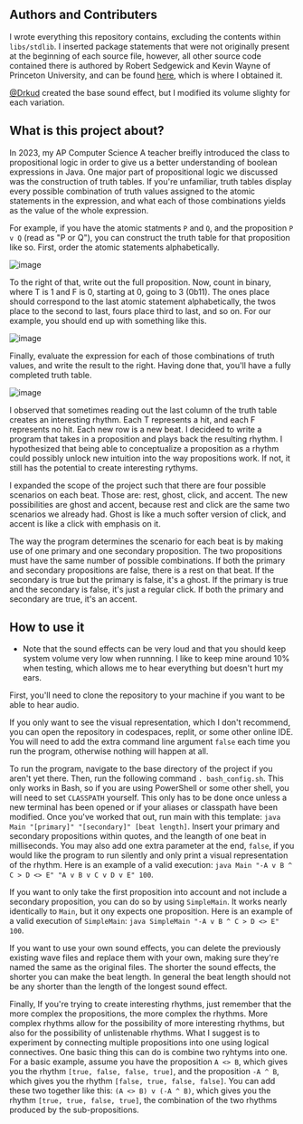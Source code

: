 ## Authors and Contributers
I wrote everything this repository contains, excluding the contents within `libs/stdlib`. 
I inserted package statements that were not originally present at the beginning of
each source file, however, all other source code contained there is authored 
by Robert Sedgewick and Kevin Wayne of Princeton University, and can be found 
[here](https://introcs.cs.princeton.edu/java/stdlib/), which is where I 
obtained it.

[@Drkud](https://github.com/Drkud) created the base sound effect, but I modified
its volume slighty for each variation.

## What is this project about? 
In 2023, my AP Computer Science A teacher breifly introduced the class to
propositional logic in order to give us a better understanding of boolean 
expressions in Java. One major part of propositional logic we discussed 
was the construction of truth tables. If you're unfamiliar, truth tables
display every possible combination of truth values assigned to the atomic
statements in the expression, and what each of those combinations yields
as the value of the whole expression.

For example, if you have the atomic statments `P` and `Q`, and the 
proposition `P v Q` (read as "P or Q"), you can construct the truth table for that 
proposition like so. First, order the atomic statements alphabetically.

![image](https://github.com/eholm62/Musical-Propositional-Logic/assets/133877996/9e00b344-cd2d-45dc-ad51-160d70639ba9)

To the right of that, write out the full proposition. Now, count in binary, where T is 1 and F is 0, 
starting at 0, going to 3 (0b11). The ones place should correspond to the last atomic statement 
alphabetically, the twos place to the second to last, fours place third to last, and so on. For
our example, you should end up with something like this.

![image](https://github.com/eholm62/Musical-Propositional-Logic/assets/133877996/24fd792a-70d0-4d38-a5b2-d943440f38b6)

Finally, evaluate the expression for each of those combinations of truth values, and write the
result to the right. Having done that, you'll have a fully completed truth table.

![image](https://github.com/eholm62/Musical-Propositional-Logic/assets/133877996/6ae7a584-fb16-4ef0-a04d-a3e41e119787)

I observed that sometimes reading out the last column of the truth table creates an interesting rhythm.
Each T represents a hit, and each F represents no hit. Each new row is a new beat. I decideed to write
a program that takes in a proposition and plays back the resulting rhythm. I hypothesized that being 
able to conceptualize a proposition as a rhythm could possibly unlock new intuition into the way 
propositions work. If not, it still has the potential to create interesting rythyms. 

I expanded the scope of the project such that there are four possible scenarios on each beat. Those are:
rest, ghost, click, and accent. The new possibilities are ghost and accent, because rest and click are
the same two scenarios we already had. Ghost is like a much softer version of click, and accent is 
like a click with emphasis on it. 

The way the program determines the scenario for each beat is by making use of one primary and one
secondary proposition. The two propositions must have the same number of possible combinations. 
If both the primary and secondary propositions are false, there is a rest on that beat. If the
secondary is true but the primary is false, it's a ghost. If the primary is true and the secondary
is false, it's just a regular click. If both the primary and secondary are true, it's an accent.

## How to use it
 - Note that the sound effects can be very loud and that you should keep system volume very low when runnning.
 I like to keep mine around 10% when testing, which allows me to hear everything but doesn't hurt my ears.

First, you'll need to clone the repository to your machine if you want to be able to hear audio. 

If you only want to see the visual representation, which I don't recommend, you can open the repository in codespaces, 
replit, or some other online IDE. You will need to add the extra command line argument `false` each time you 
run the program, otherwise nothing will happen at all.

To run the program, navigate to the base directory of the project if you aren't yet there. Then, run
the following command `. bash_config.sh`. This only works in Bash, so if you are using PowerShell or
some other shell, you will need to set `CLASSPATH` yourself. This only has to be done once unless a new terminal has been opened
or if your aliases or classpath have been modified. Once you've worked that out, run main with this template: 
`java Main "[primary]" "[secondary]" [beat length]`. Insert your primary and secondary propositions within quotes,
and the leangth of one beat in milliseconds. You may also add one extra parameter at the end, `false`, if you would
like the program to run silently and only print a visual representation of the rhythm. Here is an example of a
valid execution: `java Main "-A v B ^ C > D <> E" "A v B v C v D v E" 100`.

If you want to only take the first proposition into account and not include a secondary proposition, you can
do so by using `SimpleMain`. It works nearly identically to `Main`, but it ony expects one proposition.
Here is an example of a valid execution of `SimpleMain`: `java SimpleMain "-A v B ^ C > D <> E" 100`.

If you want to use your own sound effects, you can delete the previously existing wave files and replace 
them with your own, making sure they're named the same as the original files. The shorter the sound effects,
the shorter you can make the beat length. In general the beat length should not be any shorter than the length
of the longest sound effect.

Finally, If you're trying to create interesting rhythms, just remember that the more complex the propositions,
the more complex the rhythms. More complex rhythms allow for the possibility of more interesting rhythms, but
also for the possibility of unlistenable rhythms. What I suggest is to experiment by connecting multiple propositions
into one using logical connectives. One basic thing this can do is combine two ryhtyms into one. For a basic example,
assume you have the proposition `A <> B`, which gives you the rhythm `[true, false, false, true]`, and the proposition
`-A ^ B`, which gives you the rhythm `[false, true, false, false]`. You can add these two together like this:
`(A <> B) v (-A ^ B)`, which gives you the rhythm `[true, true, false, true]`, the combination of the two 
rhythms produced by the sub-propositions.
